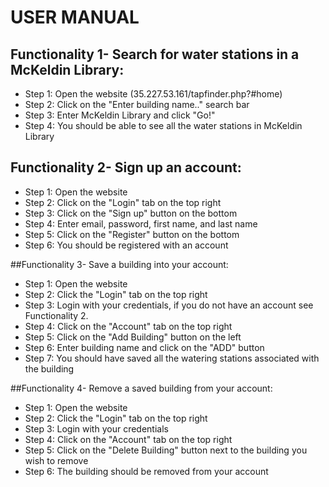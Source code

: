 # USER MANUAL


## Functionality 1- Search for water stations in a McKeldin Library:
* Step 1: Open the website (35.227.53.161/tapfinder.php?#home)
* Step 2: Click on the "Enter building name.." search bar
* Step 3: Enter McKeldin Library and click "Go!"
* Step 4: You should be able to see all the water stations in McKeldin Library

## Functionality 2- Sign up an account:
* Step 1: Open the website
* Step 2: Click on the "Login" tab on the top right
* Step 3: Click on the "Sign up" button on the bottom
* Step 4: Enter email, password, first name, and last name
* Step 5: Click on the "Register" button on the bottom
* Step 6: You should be registered with an account

##Functionality 3- Save a building into your account:
* Step 1: Open the website
* Step 2: Click the "Login" tab on the top right
* Step 3: Login with your credentials, if you do not have an account see Functionality 2.
* Step 4: Click on the "Account" tab on the top right
* Step 5: Click on the "Add Building" button on the left
* Step 6: Enter building name and click on the "ADD" button
* Step 7: You should have saved all the watering stations associated with the building

##Functionality 4- Remove a saved building from your account:
* Step 1: Open the website
* Step 2: Click the "Login" tab on the top right
* Step 3: Login with your credentials
* Step 4: Click on the "Account" tab on the top right
* Step 5: Click on the "Delete Building" button next to the building you wish to remove
* Step 6: The building should be removed from your account
